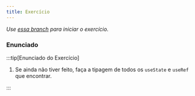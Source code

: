 ```yaml
---
title: Exercício
---
```


*Use [essa branch](https://github.com/robertotcestari/codante-ts-no-react-exercicio/tree/resolucao-componentes-flexiveis-ii) para iniciar o exercício.*

### Enunciado

:::tip[Enunciado do Exercício]

1. Se ainda não tiver feito, faça a tipagem de todos os `useState` e `useRef` que encontrar.

:::
